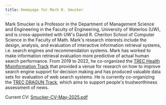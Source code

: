```yaml
---
title: Homepage for Mark D. Smucker
---
```


Mark Smucker is a Professor in the Department of Management Science and Engineering in the Faculty of Engineering, University of Waterloo (UW), and is cross-appointed with UW's David R. Cheriton School of Computer Science in the Faculty of Math.  Mark's research interests include the design, analysis, and evaluation of interactive information retrieval systems, i.e. search engines and recommendation systems.  Mark has worked to make information retrieval evaluation more predictive of actual human search performance.  From 2019 to 2022, he co-organized the [TREC Health Misinformation Track](https://trec-health-misinfo.github.io/) that provided a venue for research on how to improve search engine support for decision making and has produced valuable data sets for evaluation of web search systems.  He is currently co-organizing the [TREC DRAGUN Track](https://trec-dragun.github.io/), which aims to support people's trustworthiness assessment of news.

Current CV: [Smucker-CV-May-2025.pdf](assets/pdf/Smucker-CV-May-2025.pdf)





